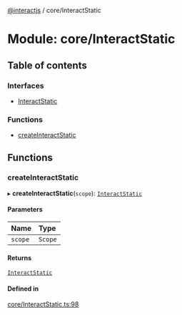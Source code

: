 [@interactjs](../README.md) / core/InteractStatic

# Module: core/InteractStatic

## Table of contents

### Interfaces

- [InteractStatic](../interfaces/core_InteractStatic.InteractStatic.md)

### Functions

- [createInteractStatic](core_InteractStatic.md#createinteractstatic)

## Functions

### createInteractStatic

▸ **createInteractStatic**(`scope`): [`InteractStatic`](../interfaces/core_InteractStatic.InteractStatic.md)

#### Parameters

| Name | Type |
| :------ | :------ |
| `scope` | `Scope` |

#### Returns

[`InteractStatic`](../interfaces/core_InteractStatic.InteractStatic.md)

#### Defined in

[core/InteractStatic.ts:98](https://github.com/taye/interact.js/blob/5ca9fe72/packages/@interactjs/core/InteractStatic.ts#L98)
